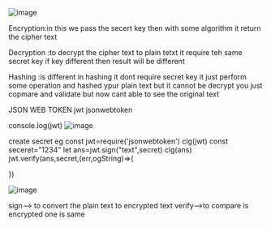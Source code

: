 ![image](https://github.com/mukeshmaurya23/Course_API/assets/77536282/2741222f-88dc-4107-8fee-d4e7fa076618)

Encryption:in this we pass the secert key then with some algorithm it return the cipher text

Decryption :to decrypt the cipher text to plain tetxt it require teh same secret key if key different then result will be different

Hashing :is different in hashing it dont require secret key it just perform some operation and hashed ypur plain text but it cannot be decrypt you just copmare and validate but now cant able to see the original text

JSON WEB TOKEN
jwt jsonwebtoken

console.log(jwt)
![image](https://github.com/mukeshmaurya23/Course_API/assets/77536282/712155a6-6bb2-492c-bba8-5938331275fa)

create secret
eg
const jwt=require('jsonwebtoken')
clg(jwt)
const seceret="1234"
let ans=jwt.sign("text",secret)
clg(ans)
jwt.verify(ans,secret,(err,ogString)=>{

})

![image](https://github.com/mukeshmaurya23/Course_API/assets/77536282/98099b15-c9a4-4a7e-8cb0-0e30ae10f00e)

sign--> to convert the plain text to encrypted text
verify-->to compare is encrypted one is same 
